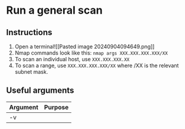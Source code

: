 # Run a general scan
## Instructions
1. Open a terminal![[Pasted image 20240904094649.png]]
2. Nmap commands look like this: ``nmap args XXX.XXX.XXX.XXX/XX``
3. To scan an individual host, use ``XXX.XXX.XXX.XX``
4. To scan a range, use ``XXX.XXX.XXX.XXX/XX`` where /XX is the relevant subnet mask.

## Useful arguments

| Argument | Purpose |
| -------- | ------- |
| -v       |         |
